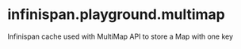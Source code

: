 # infinispan.playground.multimap
Infinispan cache used with MultiMap API to store a Map with one key

